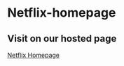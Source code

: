 # Netflix-homepage
<h2>Visit on our hosted page</h2>
<a href="https://amritrv2604.github.io/Netflix-homepage/">Netflix Homepage</a>
